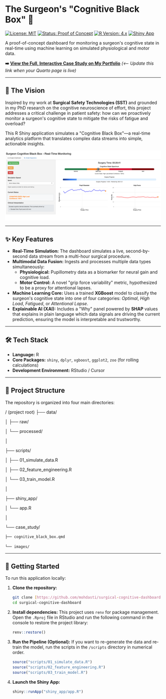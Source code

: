 # The Surgeon's "Cognitive Black Box" 🧠

[![License: MIT](https://img.shields.io/badge/License-MIT-yellow.svg)](https://opensource.org/licenses/MIT)
[![Status: Proof of Concept](https://img.shields.io/badge/Status-Proof_of_Concept-blue.svg)](https://github.com/mohdasti/surgical-cognitive-dashboard)
[![R Version: 4.x](https://img.shields.io/badge/R-4.x-blue?logo=r)](https://www.r-project.org/)
[![Shiny App](https://img.shields.io/badge/Shiny-App-blue?logo=rstudio)](https://shiny.rstudio.com/)

A proof-of-concept dashboard for monitoring a surgeon's cognitive state in real-time using machine learning on simulated physiological and motor data.

**➡️ [View the Full, Interactive Case Study on My Portfolio](https://mdastgheib.com/projects/cognitive-black-box.html)** *(<-- Update this link when your Quarto page is live)*

---

## 🚀 The Vision

Inspired by my work at **Surgical Safety Technologies (SST)** and grounded in my PhD research on the cognitive neuroscience of effort, this project addresses a critical challenge in patient safety: how can we proactively monitor a surgeon's cognitive state to mitigate the risks of fatigue and overload?

This R Shiny application simulates a "Cognitive Black Box"—a real-time analytics platform that translates complex data streams into simple, actionable insights.

![A mockup of a surgical console screen displaying a time-series plot of the surgeon's pupil dilation and grip force variability, indicating their cognitive state during a procedure.](case_study/images/surgical_console_enhanced.png)

---

## ✨ Key Features

* **Real-Time Simulation:** The dashboard simulates a live, second-by-second data stream from a multi-hour surgical procedure.
* **Multimodal Data Fusion:** Ingests and processes multiple data types simultaneously:
    * **Physiological:** Pupillometry data as a biomarker for neural gain and cognitive load.
    * **Motor Control:** A novel "grip force variability" metric, hypothesized to be a proxy for attentional lapses.
* **Machine Learning Core:** Uses a trained **XGBoost** model to classify the surgeon's cognitive state into one of four categories: *Optimal*, *High Load*, *Fatigued*, or *Attentional Lapse*.
* **Explainable AI (XAI):** Includes a "Why" panel powered by **SHAP** values that explains in plain language which data signals are driving the current prediction, ensuring the model is interpretable and trustworthy.

---

## 🛠️ Tech Stack

* **Language:** R
* **Core Packages:** `shiny`, `dplyr`, `xgboost`, `ggplot2`, `zoo` (for rolling calculations)
* **Development Environment:** RStudio / Cursor

---

## 📂 Project Structure

The repository is organized into four main directories:

/ (project root)
├── data/

│   ├── raw/

│   └── processed/

│

├── scripts/

│   ├── 01_simulate_data.R

│   ├── 02_feature_engineering.R

│   └── 03_train_model.R

│

├── shiny_app/

│   └── app.R

│

└── case_study/

    ├── cognitive_black_box.qmd
    
    └── images/
    


---

## 🏁 Getting Started

To run this application locally:

1.  **Clone the repository:**
    ```bash
    git clone [https://github.com/mohdasti/surgical-cognitive-dashboard.git](https://github.com/mohdasti/surgical-cognitive-dashboard.git)
    cd surgical-cognitive-dashboard
    ```

2.  **Install dependencies:**
    This project uses `renv` for package management. Open the `.Rproj` file in RStudio and run the following command in the console to restore the project library:
    ```r
    renv::restore()
    ```

3.  **Run the Pipeline (Optional):**
    If you want to re-generate the data and re-train the model, run the scripts in the `/scripts` directory in numerical order.
    ```r
    source("scripts/01_simulate_data.R")
    source("scripts/02_feature_engineering.R")
    source("scripts/03_train_model.R")
    ```

4.  **Launch the Shiny App:**
    ```r
    shiny::runApp("shiny_app/app.R")
    ```
